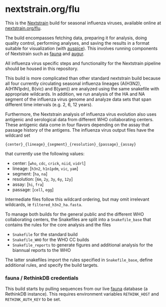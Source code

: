 # nextstrain.org/flu

This is the [Nextstrain](https://nextstrain.org) build for seasonal influenza viruses, available online at [nextstrain.org/flu](https://nextstrain.org/flu).

The build encompasses fetching data, preparing it for analysis, doing quality
control, performing analyses, and saving the results in a format suitable for
visualization (with [auspice][]).  This involves running components of
Nextstrain such as [fauna][] and [augur][].

All influenza virus specific steps and functionality for the Nextstrain pipeline should be
housed in this repository.

This build is more complicated than other standard nextstrain build because all four currently circulating seasonal influenza lineages (A(H3N2), A(H1N1pdn), B(vic) and B(yam)) are analyzed using the same snakefile with appropriate wildcards.
In addition, we run analysis of the HA and NA segment of the influenza virus genome and analyze data sets that span different time intervals (e.g. 2, 6, 12 years).

Furthermore, the Nextstrain analysis of influenza virus evolution also uses antigenic and serological data from different WHO collaborating centers.
These antigenic data come in four flavors depending on the assay that passage history of the antigens.
The influenza virus output files have the wildcard set

`{center}_{lineage}_{segment}_{resolution}_{passage}_{assay}`

that currently use the following values:

 * center: [`who`, `cdc`, `crick`, `niid`, `vidrl`]
 * lineage: [`h3n2`, `h1n1pdm`, `vic`, `yam`]
 * segment: [`ha`, `na`]
 * resolution: [`6m`, `2y`, `3y`, `6y`, `12y`]
 * assay: [`hi`, `fra`]
 * passage: [`cell`, `egg`]

 Intermediate files follow this wildcard ordering, but may omit irrelevant wildcards, ie `filtered_h3n2_ha.fasta`.

To manage both builds for the general public and the different WHO collaborating centers, the Snakefiles are split into a `Snakefile_base` that contains the rules for the core analysis and the files

 * `Snakefile` for the standard build
 * `Snakefile_WHO` for the WHO CC builds
 * `Snakefile_reports` to generate figures and additional analysis for the biannual reports to the WHO

The latter snakefiles import the rules specified in `Snakefile_base`, define additional rules, and specify the build targets.


### fauna / RethinkDB credentials

This build starts by pulling sequences from our live [fauna][] database (a RethinkDB instance). This
requires environment variables `RETHINK_HOST` and `RETHINK_AUTH_KEY` to be set.


[Nextstrain]: https://nextstrain.org
[fauna]: https://github.com/nextstrain/fauna
[augur]: https://github.com/nextstrain/augur
[auspice]: https://github.com/nextstrain/auspice
[snakemake cli]: https://snakemake.readthedocs.io/en/stable/executable.html#all-options
[nextstrain-cli]: https://github.com/nextstrain/cli
[nextstrain-cli README]: https://github.com/nextstrain/cli/blob/master/README.md
